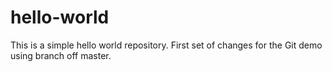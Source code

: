 # hello-world
This is a simple hello world repository.
First set of changes for the Git demo using branch off master.  
